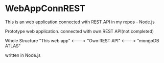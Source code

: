 # WebAppConnREST
This is an web application connected with REST API in my repos - Node.js

Prototype web application. connected with own REST API(not completed)

Whole Structure
"This web app" <---> "Own REST API" <---> "mongoDB ATLAS"

written in Node.js

